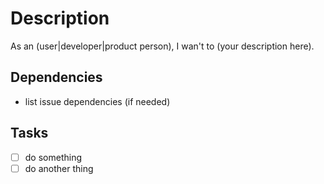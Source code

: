 # Description

As an (user|developer|product person), I wan't to (your description here).

## Dependencies

- list issue dependencies (if needed)

## Tasks

- [ ] do something
- [ ] do another thing